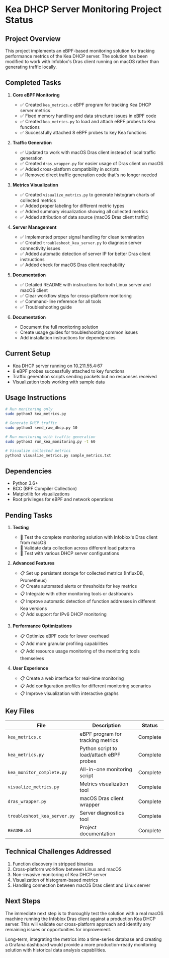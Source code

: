 # Kea DHCP Server Monitoring Project Status

## Project Overview

This project implements an eBPF-based monitoring solution for tracking performance metrics of the Kea DHCP server. The solution has been modified to work with Infoblox's Dras client running on macOS rather than generating traffic locally.

## Completed Tasks

1. **Core eBPF Monitoring**
   - ✅ Created `kea_metrics.c` eBPF program for tracking Kea DHCP server metrics
   - ✅ Fixed memory handling and data structure issues in eBPF code
   - ✅ Created `kea_metrics.py` to load and attach eBPF probes to Kea functions
   - ✅ Successfully attached 8 eBPF probes to key Kea functions

2. **Traffic Generation**
   - ✅ Updated to work with macOS Dras client instead of local traffic generation
   - ✅ Created `dras_wrapper.py` for easier usage of Dras client on macOS
   - ✅ Added cross-platform compatibility in scripts
   - ✅ Removed direct traffic generation code that's no longer needed

3. **Metrics Visualization**
   - ✅ Created `visualize_metrics.py` to generate histogram charts of collected metrics
   - ✅ Added proper labeling for different metric types
   - ✅ Added summary visualization showing all collected metrics
   - ✅ Added attribution of data source (macOS Dras client traffic)

4. **Server Management**
   - ✅ Implemented proper signal handling for clean termination
   - ✅ Created `troubleshoot_kea_server.py` to diagnose server connectivity issues
   - ✅ Added automatic detection of server IP for better Dras client instructions
   - ✅ Added check for macOS Dras client reachability

5. **Documentation**
   - ✅ Detailed README with instructions for both Linux server and macOS client
   - ✅ Clear workflow steps for cross-platform monitoring
   - ✅ Command-line reference for all tools
   - ✅ Troubleshooting guide

3. **Documentation**
   - Document the full monitoring solution
   - Create usage guides for troubleshooting common issues
   - Add installation instructions for dependencies

## Current Setup
- Kea DHCP server running on 10.211.55.4:67
- 8 eBPF probes successfully attached to key functions
- Traffic generation scripts sending packets but no responses received
- Visualization tools working with sample data

## Usage Instructions
```bash
# Run monitoring only
sudo python3 kea_metrics.py

# Generate DHCP traffic
sudo python3 send_raw_dhcp.py 10

# Run monitoring with traffic generation
sudo python3 run_kea_monitoring.py -t 60

# Visualize collected metrics
python3 visualize_metrics.py sample_metrics.txt
```

## Dependencies
- Python 3.6+
- BCC (BPF Compiler Collection)
- Matplotlib for visualizations
- Root privileges for eBPF and network operations

## Pending Tasks

1. **Testing**
   - 🔄 Test the complete monitoring solution with Infoblox's Dras client from macOS
   - 🔄 Validate data collection across different load patterns
   - 🔄 Test with various DHCP server configurations

2. **Advanced Features**
   - 📋 Set up persistent storage for collected metrics (InfluxDB, Prometheus)
   - 📋 Create automated alerts or thresholds for key metrics
   - 📋 Integrate with other monitoring tools or dashboards
   - 📋 Improve automatic detection of function addresses in different Kea versions
   - 📋 Add support for IPv6 DHCP monitoring

3. **Performance Optimizations**
   - 📋 Optimize eBPF code for lower overhead
   - 📋 Add more granular profiling capabilities
   - 📋 Add resource usage monitoring of the monitoring tools themselves

4. **User Experience**
   - 📋 Create a web interface for real-time monitoring
   - 📋 Add configuration profiles for different monitoring scenarios
   - 📋 Improve visualization with interactive graphs

## Key Files

| File | Description | Status |
|------|-------------|--------|
| `kea_metrics.c` | eBPF program for tracking metrics | Complete |
| `kea_metrics.py` | Python script to load/attach eBPF probes | Complete |
| `kea_monitor_complete.py` | All-in-one monitoring script | Complete |
| `visualize_metrics.py` | Metrics visualization tool | Complete |
| `dras_wrapper.py` | macOS Dras client wrapper | Complete |
| `troubleshoot_kea_server.py` | Server diagnostics tool | Complete |
| `README.md` | Project documentation | Complete |

## Technical Challenges Addressed

1. Function discovery in stripped binaries
2. Cross-platform workflow between Linux and macOS
3. Non-invasive monitoring of Kea DHCP server
4. Visualization of histogram-based metrics
5. Handling connection between macOS Dras client and Linux server

## Next Steps

The immediate next step is to thoroughly test the solution with a real macOS machine running the Infoblox Dras client against a production Kea DHCP server. This will validate our cross-platform approach and identify any remaining issues or opportunities for improvement.

Long-term, integrating the metrics into a time-series database and creating a Grafana dashboard would provide a more production-ready monitoring solution with historical data analysis capabilities.
